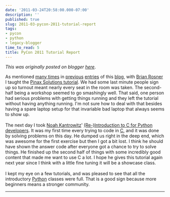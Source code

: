 ```yaml
---
date: '2011-03-24T20:58:00.000-07:00'
description: ''
published: true
slug: 2011-03-pycon-2011-tutorial-report
tags:
- pycon
- python
- legacy-blogger
time_to_read: 5
title: PyCon 2011 Tutorial Report
---
```


*This was originally posted on blogger [here](https://pydanny.blogspot.com/2011/03/pycon-2011-tutorial-report.html)*.

As mentioned <a href="http://pydanny.blogspot.com/2011/01/pinax-tutorial-at-pycon-2011.html">many times</a> in <a href="http://pydanny.blogspot.com/2011/02/my-pinax-solutions-class-at-pycon-2011.html">previous</a> <a href="http://pydanny.blogspot.com/2011/02/my-django-tutorial-at-pycon.html">entries</a> of this <a href="http://pydanny.blogspot.com/">blog</a>, with <a href="http://brianrosner.com/">Brian Rosner</a> I taught the <a href="http://us.pycon.org/2011/schedule/presentations/111/">Pinax Solutions tutorial</a>. We had some last minute people sign up so turnout meant nearly every seat in the room was taken. The second-half being a workshop seemed to go smashingly well. That said, one person had serious problems with getting things running and they left the tutorial without having anything running. I'm not sure how to deal with that besides having a spare laptop setup for that invariable bad laptop that always seems to show up.<br /><br />The next day I took <a href="http://us.pycon.org/2011/speaker/profile/166/">Noah Kantrowitz</a>' <a href="http://us.pycon.org/2011/schedule/presentations/141/">(Re-)Introduction to C for Python developers</a>. It was my first time every trying to code in <a href="http://en.wikipedia.org/wiki/C_(programming_language)">C</a>, and it was done by solving problems on this day. He dumped us right in the deep end, which was awesome for the first exercise but then I got a bit lost. I think he should have shown the answer code after everyone got a chance to try to solve things. He finished up the second half of things with some incredibly good content that made me want to use C a lot. I hope he gives this tutorial again next year since I think with a little fine tuning it will be a showcase class.<br /><br />I kept my eye on a few tutorials, and was pleased to see that all the introductory <a href="http://python.org/">Python</a> classes were full. That is a good sign because more beginners means a stronger community.

---

